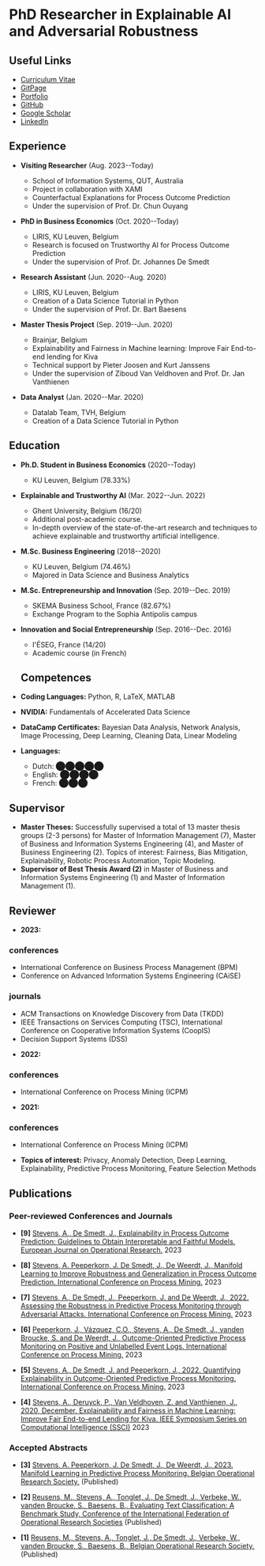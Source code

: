 # PhD Researcher in Explainable AI and Adversarial Robustness

## Useful Links
* [Curriculum Vitae](https://drive.google.com/file/d/1GXfAFF1MDXbQ3RagR33NTTmalpbf6T1n/view?usp=drive_link")
* [GitPage](https://alexanderpaulstevens.github.io/)
* [Portfolio](https://alexanderpaulstevens.github.io/portfolio)
* [GitHub](https://github.com/AlexanderPaulStevens)
* [Google Scholar](https://scholar.google.be/citations?user=fNeFT5EAAAAJ&hl=en)
* [LinkedIn](https://www.linkedin.com/in/alexander-stevens-354b41183/)

## Experience
* **Visiting Researcher** (Aug. 2023--Today)
  - School of Information Systems, QUT, Australia
  - Project in collaboration with XAMI
  - Counterfactual Explanations for Process Outcome Prediction
  - Under the supervision of Prof. Dr. Chun Ouyang

* **PhD in Business Economics** (Oct. 2020--Today)
  - LIRIS, KU Leuven, Belgium
  - Research is focused on Trustworthy AI for Process Outcome Prediction
  - Under the supervision of Prof. Dr. Johannes De Smedt

* **Research Assistant** (Jun. 2020--Aug. 2020)
  - LIRIS, KU Leuven, Belgium
  - Creation of a Data Science Tutorial in Python
  - Under the supervision of Prof. Dr. Bart Baesens

* **Master Thesis Project** (Sep. 2019--Jun. 2020)
  - Brainjar, Belgium
  - Explainability and Fairness in Machine learning: Improve Fair End-to-end lending for Kiva
  - Technical support by Pieter Joosen and Kurt Janssens
  - Under the supervision of Ziboud Van Veldhoven and Prof. Dr. Jan Vanthienen

* **Data Analyst** (Jan. 2020--Mar. 2020)
  - Datalab Team, TVH, Belgium
  - Creation of a Data Science Tutorial in Python

## Education
* **Ph.D. Student in Business Economics** (2020--Today)
  - KU Leuven, Belgium (78.33%)
  
* **Explainable and Trustworthy AI** (Mar. 2022--Jun. 2022)
  - Ghent University, Belgium (16/20)
  - Additional post-academic course.
  - In-depth overview of the state-of-the-art research and techniques to achieve explainable and trustworthy artificial intelligence.

* **M.Sc. Business Engineering** (2018--2020)
  - KU Leuven, Belgium (74.46%)
  - Majored in Data Science and Business Analytics

* **M.Sc. Entrepreneurship and Innovation** (Sep. 2019--Dec. 2019)
  - SKEMA Business School, France (82.67%)
  - Exchange Program to the Sophia Antipolis campus

* **Innovation and Social Entrepreneurship** (Sep. 2016--Dec. 2016)
  - I'ÉSEG, France (14/20)
  - Academic course (in French)
 
  ## Competences
* **Coding Languages:** Python, R, LaTeX, MATLAB
* **NVIDIA:** Fundamentals of Accelerated Data Science
* **DataCamp Certificates:** Bayesian Data Analysis, Network Analysis, Image Processing, Deep Learning, Cleaning Data, Linear Modeling
* **Languages:**
  - Dutch: ⬤⬤⬤⬤⬤
  - English: ⬤⬤⬤⬤
  - French: ⬤⬤⬤

## Supervisor
* **Master Theses:** Successfully supervised a total of 13 master thesis groups (2-3 persons) for Master of Information Management (7), Master of Business and Information Systems Engineering (4), and Master of Business Engineering (2). Topics of interest: Fairness, Bias Mitigation, Explainability, Robotic Process Automation, Topic Modeling.
* **Supervisor of Best Thesis Award (2)** in Master of Business and Information Systems Engineering (1) and Master of Information Management (1).

## Reviewer
* **2023:** 
### conferences
- International Conference on Business Process Management (BPM)
- Conference on Advanced Information Systems Engineering (CAiSE)
### journals
- ACM Transactions on Knowledge Discovery from Data (TKDD)
- IEEE Transactions on Services Computing (TSC), International Conference on Cooperative Information Systems (CoopIS)
- Decision Support Systems (DSS)
* **2022:** 
### conferences
- International Conference on Process Mining (ICPM)
* **2021:** 
### conferences
- International Conference on Process Mining (ICPM)

* **Topics of interest:** Privacy, Anomaly Detection, Deep Learning, Explainability, Predictive Process Monitoring, Feature Selection Methods

## Publications

### Peer-reviewed Conferences and Journals

* **[9]** [Stevens, A., De Smedt, J., Explainability in Process Outcome Prediction: Guidelines to Obtain Interpretable and Faithful Models. European Journal on Operational Research.](https://arxiv.org/pdf/2203.16073.pdf)
2023

* **[8]** [Stevens, A. Peeperkorn, J. De Smedt, J., De Weerdt, J., Manifold Learning to Improve Robustness and Generalization in Process Outcome Prediction. International Conference on Process Mining.](https://www.researchgate.net/profile/Alexander-Stevens-6/publication/372788094_Manifold_Learning_for_Adversarial_Robustness_in_Predictive_Process_Monitoring/links/64c8c86c4ce9131cd57d165b/Manifold-Learning-for-Adversarial-Robustness-in-Predictive-Process-Monitoring.pdf)
2023

* **[7]** [Stevens, A., De Smedt, J., Peeperkorn, J. and De Weerdt, J., 2022. Assessing the Robustness in Predictive Process Monitoring through Adversarial Attacks. International Conference on Process Mining.](https://www.researchgate.net/profile/Alexander-Stevens-6/publication/372788094_Manifold_Learning_for_Adversarial_Robustness_in_Predictive_Process_Monitoring/links/64c8c86c4ce9131cd57d165b/Manifold-Learning-for-Adversarial-Robustness-in-Predictive-Process-Monitoring.pdf)
2023

* **[6]** [Peeperkorn, J., Vázquez, C.O., Stevens, A., De Smedt, J., vanden Broucke, S. and De Weerdt, J., Outcome-Oriented Predictive Process Monitoring on Positive and Unlabelled Event Logs. International Conference on Process Mining.](https://www.researchgate.net/profile/Alexander-Stevens-6/publication/372788094_Manifold_Learning_for_Adversarial_Robustness_in_Predictive_Process_Monitoring/links/64c8c86c4ce9131cd57d165b/Manifold-Learning-for-Adversarial-Robustness-in-Predictive-Process-Monitoring.pdf)
2023

* **[5]** [Stevens, A., De Smedt, J. and Peeperkorn, J., 2022. Quantifying Explainability in Outcome-Oriented Predictive Process Monitoring. International Conference on Process Mining.](https://www.researchgate.net/profile/Alexander-Stevens-6/publication/372788094_Manifold_Learning_for_Adversarial_Robustness_in_Predictive_Process_Monitoring/links/64c8c86c4ce9131cd57d165b/Manifold-Learning-for-Adversarial-Robustness-in-Predictive-Process-Monitoring.pdf)
2023

* **[4]** [Stevens, A., Deruyck, P., Van Veldhoven, Z. and Vanthienen, J., 2020, December. Explainability and Fairness in Machine Learning: Improve Fair End-to-end Lending for Kiva. IEEE Symposium Series on Computational Intelligence (SSCI)](https://ieeexplore.ieee.org/stamp/stamp.jsp?tp=&arnumber=9308371)
2023


### Accepted Abstracts

* **[3]** [ Stevens, A. Peeperkorn, J. De Smedt, J., De Weerdt, J., 2023. Manifold Learning in Predictive Process Monitoring. Belgian Operational Research Society.](https://www.orbel.be/orbel37/ORBEL_37_Booklet_final_160523.pdf#page=153) (Published)

* **[2]** [Reusens, M., Stevens, A., Tonglet, J., De Smedt, J., Verbeke, W., vanden Broucke, S., Baesens, B., Evaluating Text Classification: A Benchmark Study, Conference of the International Federation of Operational Research Societies](https://kuleuven.limo.libis.be/discovery/fulldisplay?docid=lirias4088650&context=SearchWebhook&vid=32KUL_KUL:Lirias&lang=en&search_scope=lirias_profile&adaptor=SearchWebhook&tab=LIRIAS&query=any,contains,LIRIAS4088650&offset=0) (Published)

* **[1]** [Reusens, M., Stevens, A., Tonglet, J., De Smedt, J., Verbeke, W., vanden Broucke, S., Baesens, B., Belgian Operational Research Society.](https://kuleuven.limo.libis.be/discovery/fulldisplay?docid=lirias4088650&context=SearchWebhook&vid=32KUL_KUL:Lirias&lang=en&search_scope=lirias_profile&adaptor=SearchWebhook&tab=LIRIAS&query=any,contains,LIRIAS4088650&offset=0) (Published)

